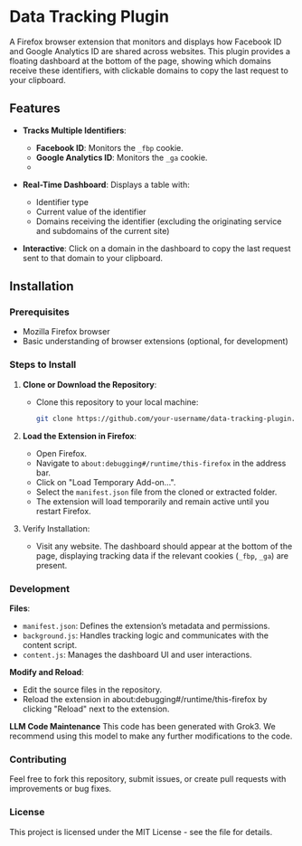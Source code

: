 # Data Tracking Plugin

A Firefox browser extension that monitors and displays how Facebook ID and  Google Analytics ID are shared across 
websites. This plugin provides a floating dashboard at the bottom of the page, showing which domains receive these 
identifiers, with clickable domains to copy the last request to your clipboard.

## Features

- **Tracks Multiple Identifiers**:
    - **Facebook ID**: Monitors the `_fbp` cookie.
    - **Google Analytics ID**: Monitors the `_ga` cookie.
    - 
- **Real-Time Dashboard**: Displays a table with:
    - Identifier type
    - Current value of the identifier
    - Domains receiving the identifier (excluding the originating service and subdomains of the current site)
    
- **Interactive**: Click on a domain in the dashboard to copy the last request sent to that domain to your clipboard.

## Installation

### Prerequisites
- Mozilla Firefox browser
- Basic understanding of browser extensions (optional, for development)

### Steps to Install

1. **Clone or Download the Repository**:
    - Clone this repository to your local machine:
      ```bash
      git clone https://github.com/your-username/data-tracking-plugin.git
      ```

2. **Load the Extension in Firefox**:
   - Open Firefox.
   - Navigate to `about:debugging#/runtime/this-firefox` in the address bar.
   - Click on "Load Temporary Add-on…".
   - Select the `manifest.json` file from the cloned or extracted folder.
   - The extension will load temporarily and remain active until you restart Firefox.
   
3. Verify Installation:
   - Visit any website. The dashboard should appear at the bottom of the page, displaying tracking data if the 
     relevant cookies (`_fbp`, `_ga`) are present.

### Development

**Files**:

  - `manifest.json`: Defines the extension’s metadata and permissions.
  - `background.js`: Handles tracking logic and communicates with the content script.
  - `content.js`: Manages the dashboard UI and user interactions.

**Modify and Reload**:
  - Edit the source files in the repository.
  - Reload the extension in about:debugging#/runtime/this-firefox by clicking "Reload" next to the extension.

**LLM Code Maintenance**
This code has been generated with Grok3. We recommend using this model to make any further modifications to the code.

### Contributing
Feel free to fork this repository, submit issues, or create pull requests with improvements or bug fixes.

### License
This project is licensed under the MIT License - see the  file for details.